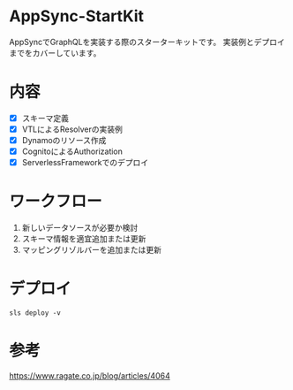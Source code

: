 # AppSync-StartKit
AppSyncでGraphQLを実装する際のスターターキットです。
実装例とデプロイまでをカバーしています。


# 内容
- [x] スキーマ定義
- [x] VTLによるResolverの実装例 
- [x] Dynamoのリソース作成
- [x] CognitoによるAuthorization
- [x] ServerlessFrameworkでのデプロイ

# ワークフロー
1. 新しいデータソースが必要か検討
2. スキーマ情報を適宜追加または更新
3. マッピングリゾルバーを追加または更新

# デプロイ

```
sls deploy -v
```

# 参考
https://www.ragate.co.jp/blog/articles/4064

